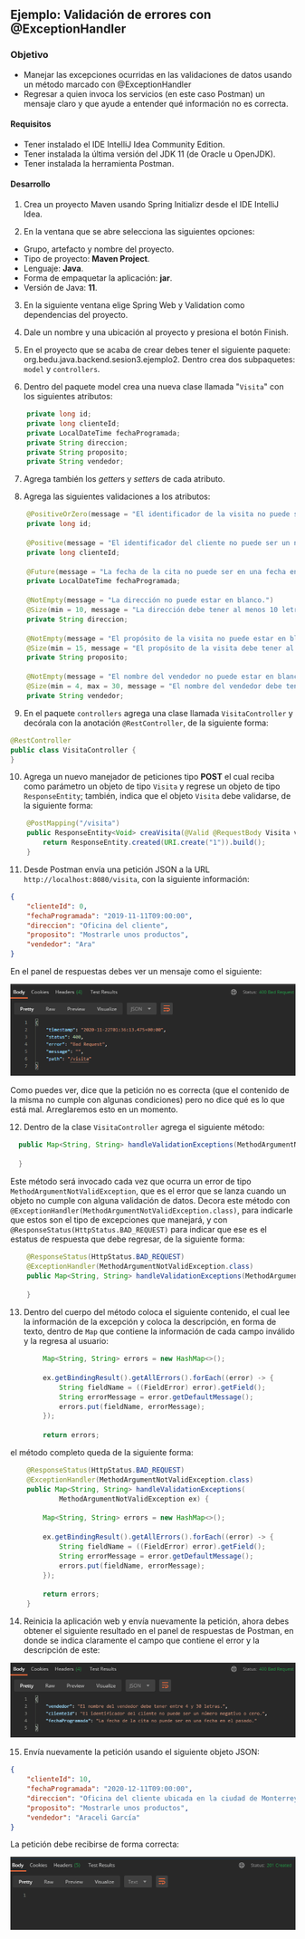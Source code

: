 ## Ejemplo: Validación de errores con @ExceptionHandler

### Objetivo
- Manejar las excepciones ocurridas en las validaciones de datos usando un método marcado con @ExceptionHandler
- Regresar a quien invoca los servicios (en este caso Postman) un mensaje claro y que ayude a entender qué información no es correcta.

#### Requisitos
- Tener instalado el IDE IntelliJ Idea Community Edition.
- Tener instalada la última versión del JDK 11 (de Oracle u OpenJDK).
- Tener instalada la herramienta Postman.

#### Desarrollo

1. Crea un proyecto Maven usando Spring Initializr desde el IDE IntelliJ Idea.

2. En la ventana que se abre selecciona las siguientes opciones:
- Grupo, artefacto y nombre del proyecto.
- Tipo de proyecto: **Maven Project**.
- Lenguaje: **Java**.
- Forma de empaquetar la aplicación: **jar**.
- Versión de Java: **11**.

3. En la siguiente ventana elige Spring Web y Validation como dependencias del proyecto.

4. Dale un nombre y una ubicación al proyecto y presiona el botón Finish.

5. En el proyecto que se acaba de crear debes tener el siguiente paquete: org.bedu.java.backend.sesion3.ejemplo2. Dentro crea dos subpaquetes: `model` y `controllers`.

6. Dentro del paquete model crea una nueva clase llamada "`Visita`" con los siguientes atributos:
```java
    private long id;
    private long clienteId;
    private LocalDateTime fechaProgramada;
    private String direccion;
    private String proposito;
    private String vendedor;
```

7. Agrega también los *getter*s y *setter*s de cada atributo.

8. Agrega las siguientes validaciones a los atributos:

```java
    @PositiveOrZero(message = "El identificador de la visita no puede ser un número negativo.")
    private long id;

    @Positive(message = "El identificador del cliente no puede ser un número negativo o cero.")
    private long clienteId;

    @Future(message = "La fecha de la cita no puede ser en una fecha en el pasado.")
    private LocalDateTime fechaProgramada;

    @NotEmpty(message = "La dirección no puede estar en blanco.")
    @Size(min = 10, message = "La dirección debe tener al menos 10 letras.")
    private String direccion;

    @NotEmpty(message = "El propósito de la visita no puede estar en blanco.")
    @Size(min = 15, message = "El propósito de la visita debe tener al menos 15 letras.")
    private String proposito;

    @NotEmpty(message = "El nombre del vendedor no puede estar en blanco.")
    @Size(min = 4, max = 30, message = "El nombre del vendedor debe tener entre 4 y 30 letras.")
    private String vendedor;
```

9. En el paquete `controllers` agrega una clase llamada `VisitaController` y decórala con la anotación `@RestController`, de la siguiente forma:
```java
@RestController
public class VisitaController {
}
```

10. Agrega un nuevo manejador de peticiones tipo **POST** el cual reciba como parámetro un objeto de tipo `Visita` y regrese un objeto de tipo `ResponseEntity`; también, indica que el objeto `Visita` debe validarse, de la siguiente forma:

```java
    @PostMapping("/visita")
    public ResponseEntity<Void> creaVisita(@Valid @RequestBody Visita visita){
        return ResponseEntity.created(URI.create("1")).build();
    }
```
11. Desde Postman envía una petición JSON a la URL `http://localhost:8080/visita`, con la siguiente información:

```json
{
    "clienteId": 0,
    "fechaProgramada": "2019-11-11T09:00:00",
    "direccion": "Oficina del cliente",
    "proposito": "Mostrarle unos productos",
    "vendedor": "Ara"
}
```

En el panel de respuestas debes ver un mensaje como el siguiente:

![imagen](img/img_01.png)

Como puedes ver, dice que la petición no es correcta (que el contenido de la misma no cumple con algunas condiciones) pero no dice qué es lo que está mal. Arreglaremos esto en un momento. 

12. Dentro de la clase `VisitaController` agrega el siguiente método:

```java
  public Map<String, String> handleValidationExceptions(MethodArgumentNotValidException ex) {
  
  }
```

Este método será invocado cada vez que ocurra un error de tipo `MethodArgumentNotValidException`, que es el error que se lanza cuando un objeto no cumple con alguna validación de datos. Decora este método con `@ExceptionHandler(MethodArgumentNotValidException.class)`, para indicarle que estos son el tipo de excepciones que manejará, y con `@ResponseStatus(HttpStatus.BAD_REQUEST)` para indicar que ese es el estatus de respuesta que debe regresar, de la siguiente forma:

```java
    @ResponseStatus(HttpStatus.BAD_REQUEST)
    @ExceptionHandler(MethodArgumentNotValidException.class)
    public Map<String, String> handleValidationExceptions(MethodArgumentNotValidException ex) {
            
    }
```

13. Dentro del cuerpo del método coloca el siguiente contenido, el cual lee la información de la excepción y coloca la descripción, en forma de texto, dentro de `Map` que contiene la información de cada campo inválido y la regresa al usuario:

```java
        Map<String, String> errors = new HashMap<>();

        ex.getBindingResult().getAllErrors().forEach((error) -> {
            String fieldName = ((FieldError) error).getField();
            String errorMessage = error.getDefaultMessage();
            errors.put(fieldName, errorMessage);
        });
        
        return errors;
```

el método completo queda de la siguiente forma:
```java
    @ResponseStatus(HttpStatus.BAD_REQUEST)
    @ExceptionHandler(MethodArgumentNotValidException.class)
    public Map<String, String> handleValidationExceptions(
            MethodArgumentNotValidException ex) {

        Map<String, String> errors = new HashMap<>();

        ex.getBindingResult().getAllErrors().forEach((error) -> {
            String fieldName = ((FieldError) error).getField();
            String errorMessage = error.getDefaultMessage();
            errors.put(fieldName, errorMessage);
        });

        return errors;
    }
```

14. Reinicia la aplicación web y envía nuevamente la petición, ahora debes obtener el siguiente resultado en el panel de respuestas de Postman, en donde se indica claramente el campo que contiene el error y la descripción de este:

![imagen](img/img_02.png)


15. Envía nuevamente la petición usando el siguiente objeto JSON:

```json
{
    "clienteId": 10,
    "fechaProgramada": "2020-12-11T09:00:00",
    "direccion": "Oficina del cliente ubicada en la ciudad de Monterrey",
    "proposito": "Mostrarle unos productos",
    "vendedor": "Araceli García"
}
```

La petición debe recibirse de forma correcta:

![imagen](img/img_03.png)
